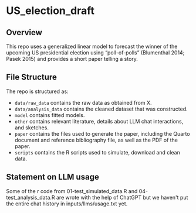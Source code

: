 # US_election_draft

## Overview

This repo uses a generalized linear model to forecast the winner of the upcoming US presidential election using “poll-of-polls” (Blumenthal 2014; Pasek 2015) and provides a short paper telling a story.


## File Structure

The repo is structured as:

-   `data/raw_data` contains the raw data as obtained from X.
-   `data/analysis_data` contains the cleaned dataset that was constructed.
-   `model` contains fitted models. 
-   `other` contains relevant literature, details about LLM chat interactions, and sketches.
-   `paper` contains the files used to generate the paper, including the Quarto document and reference bibliography file, as well as the PDF of the paper. 
-   `scripts` contains the R scripts used to simulate, download and clean data.


## Statement on LLM usage
Some of the r code from 01-test_simulated_data.R and 04-test_analysis_data.R
are wrote with the help of ChatGPT but we haven't put the entire chat history in inputs/llms/usage.txt yet.

